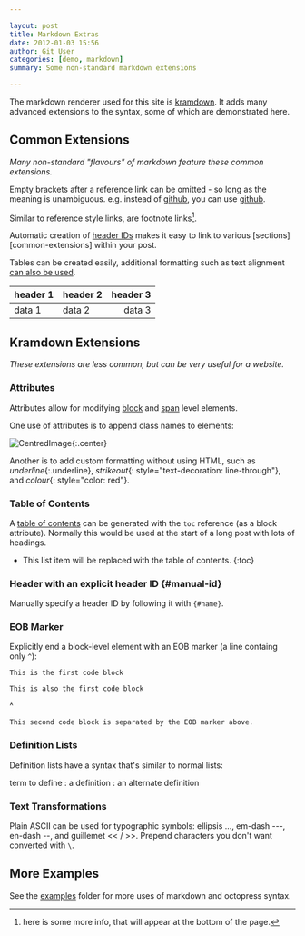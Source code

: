 ```yaml
---

layout: post
title: Markdown Extras
date: 2012-01-03 15:56
author: Git User
categories: [demo, markdown]
summary: Some non-standard markdown extensions

---
```


The markdown renderer used for this site is [kramdown]. It adds many advanced extensions
to the syntax, some of which are demonstrated here.

[kramdown]: http://kramdown.rubyforge.org/quickref.html

<!-- more -->


## Common Extensions

*Many non-standard "flavours" of markdown feature these common extensions.*

Empty brackets after a reference link can be omitted - so long as the meaning is
unambiguous.  e.g. instead of [github][], you can use [github].

[github]: http://github.com

Similar to reference style links, are footnote links[^moreinfo].

[^moreinfo]: here is some more info, that will appear at the bottom of the page.

Automatic creation of [header IDs] makes it easy to link to various
[sections][common-extensions] within your post.

[header IDs]: http://kramdown.rubyforge.org/converter/html.html#auto-ids

Tables can be created easily, additional formatting such as text alignment
[can also be used](http://kramdown.rubyforge.org/quickref.html#tables).

|header 1|header 2|header 3|
|--------|--------|-------:|
| data 1 | data 2 | data 3 |


## Kramdown Extensions

*These extensions are less common, but can be very useful for a website.*


### Attributes

Attributes allow for modifying [block] and [span] level elements.

[block]: http://kramdown.rubyforge.org/quickref.html#block-attributes
[span]: http://kramdown.rubyforge.org/quickref.html#inline-attributes

One use of attributes is to append class names to elements:

![CentredImage](https://github.com/images/icons/emoji/octocat.png){:.center}

Another is to add custom formatting without using HTML, such as *underline*{:.underline},
*strikeout*{: style="text-decoration: line-through"}, and *colour*{: style="color: red"}.


### Table of Contents

A [table of contents] can be generated with the `toc` reference (as a block attribute).
Normally this would be used at the start of a long post with lots of headings.

* This list item will be replaced with the table of contents.
{:toc}

[table of contents]: http://kramdown.rubyforge.org/converter/html.html#toc


### Header with an explicit header ID  {#manual-id}

Manually specify a header ID by following it with `{#name}`.


### EOB Marker

Explicitly end a block-level element with an EOB marker (a line containg only `^`):

    This is the first code block

    This is also the first code block
^

    This second code block is separated by the EOB marker above.


### Definition Lists

Definition lists have a syntax that's similar to normal lists:

term to define
: a definition
: an alternate definition


### Text Transformations

Plain ASCII can be used for typographic symbols: ellipsis ..., em-dash ---, en-dash
--, and guillemet << / >>. Prepend characters you don't want converted with `\`.


## More Examples

See the [examples] folder for more uses of markdown and octopress syntax.

[examples]: https://github.com/snhack/snhack.github.com/tree/source/source/_posts/_examples
